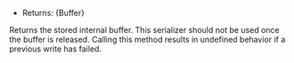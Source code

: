 
* Returns: {Buffer}

Returns the stored internal buffer. This serializer should not be used once
the buffer is released. Calling this method results in undefined behavior
if a previous write has failed.

